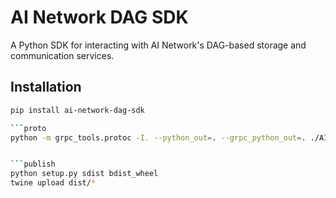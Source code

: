 # AI Network DAG SDK

A Python SDK for interacting with AI Network's DAG-based storage and communication services.

## Installation

```bash
pip install ai-network-dag-sdk

```proto
python -m grpc_tools.protoc -I. --python_out=. --grpc_python_out=. ./AINetworkDagSdk/proto/ai-network-dag.proto


```publish
python setup.py sdist bdist_wheel
twine upload dist/*